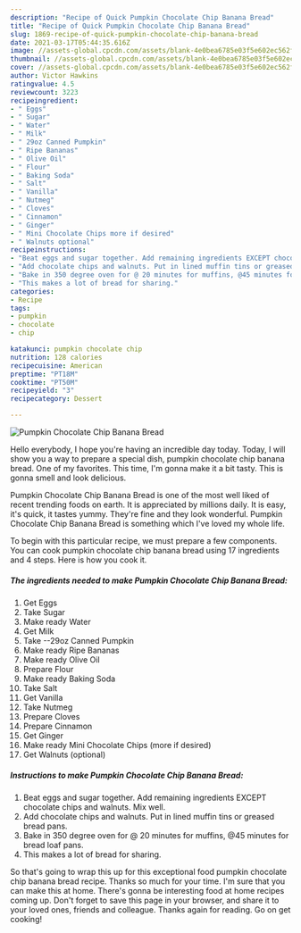 ```yaml
---
description: "Recipe of Quick Pumpkin Chocolate Chip Banana Bread"
title: "Recipe of Quick Pumpkin Chocolate Chip Banana Bread"
slug: 1869-recipe-of-quick-pumpkin-chocolate-chip-banana-bread
date: 2021-03-17T05:44:35.616Z
image: //assets-global.cpcdn.com/assets/blank-4e0bea6785e03f5e602ec562f230caae08da540cada707380b4fe1bbebba43da.png
thumbnail: //assets-global.cpcdn.com/assets/blank-4e0bea6785e03f5e602ec562f230caae08da540cada707380b4fe1bbebba43da.png
cover: //assets-global.cpcdn.com/assets/blank-4e0bea6785e03f5e602ec562f230caae08da540cada707380b4fe1bbebba43da.png
author: Victor Hawkins
ratingvalue: 4.5
reviewcount: 3223
recipeingredient:
- " Eggs"
- " Sugar"
- " Water"
- " Milk"
- " 29oz Canned Pumpkin"
- " Ripe Bananas"
- " Olive Oil"
- " Flour"
- " Baking Soda"
- " Salt"
- " Vanilla"
- " Nutmeg"
- " Cloves"
- " Cinnamon"
- " Ginger"
- " Mini Chocolate Chips more if desired"
- " Walnuts optional"
recipeinstructions:
- "Beat eggs and sugar together. Add remaining ingredients EXCEPT chocolate chips and walnuts. Mix well."
- "Add chocolate chips and walnuts. Put in lined muffin tins or greased bread pans."
- "Bake in 350 degree oven for @ 20 minutes for muffins, @45 minutes for bread loaf pans."
- "This makes a lot of bread for sharing."
categories:
- Recipe
tags:
- pumpkin
- chocolate
- chip

katakunci: pumpkin chocolate chip 
nutrition: 128 calories
recipecuisine: American
preptime: "PT18M"
cooktime: "PT50M"
recipeyield: "3"
recipecategory: Dessert

---
```



![Pumpkin Chocolate Chip Banana Bread](//assets-global.cpcdn.com/assets/blank-4e0bea6785e03f5e602ec562f230caae08da540cada707380b4fe1bbebba43da.png)

Hello everybody, I hope you're having an incredible day today. Today, I will show you a way to prepare a special dish, pumpkin chocolate chip banana bread. One of my favorites. This time, I'm gonna make it a bit tasty. This is gonna smell and look delicious.

Pumpkin Chocolate Chip Banana Bread is one of the most well liked of recent trending foods on earth. It is appreciated by millions daily. It is easy, it's quick, it tastes yummy. They're fine and they look wonderful. Pumpkin Chocolate Chip Banana Bread is something which I've loved my whole life.




To begin with this particular recipe, we must prepare a few components. You can cook pumpkin chocolate chip banana bread using 17 ingredients and 4 steps. Here is how you cook it.

<!--inarticleads1-->

##### The ingredients needed to make Pumpkin Chocolate Chip Banana Bread:

1. Get  Eggs
1. Take  Sugar
1. Make ready  Water
1. Get  Milk
1. Take  --29oz Canned Pumpkin
1. Make ready  Ripe Bananas
1. Make ready  Olive Oil
1. Prepare  Flour
1. Make ready  Baking Soda
1. Take  Salt
1. Get  Vanilla
1. Take  Nutmeg
1. Prepare  Cloves
1. Prepare  Cinnamon
1. Get  Ginger
1. Make ready  Mini Chocolate Chips (more if desired)
1. Get  Walnuts (optional)




<!--inarticleads2-->

##### Instructions to make Pumpkin Chocolate Chip Banana Bread:

1. Beat eggs and sugar together. Add remaining ingredients EXCEPT chocolate chips and walnuts. Mix well.
1. Add chocolate chips and walnuts. Put in lined muffin tins or greased bread pans.
1. Bake in 350 degree oven for @ 20 minutes for muffins, @45 minutes for bread loaf pans.
1. This makes a lot of bread for sharing.




So that's going to wrap this up for this exceptional food pumpkin chocolate chip banana bread recipe. Thanks so much for your time. I'm sure that you can make this at home. There's gonna be interesting food at home recipes coming up. Don't forget to save this page in your browser, and share it to your loved ones, friends and colleague. Thanks again for reading. Go on get cooking!
